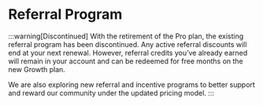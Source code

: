
# Referral Program

:::warning[Discontinued]
With the retirement of the Pro plan, the existing referral program has been discontinued. Any active referral discounts will end at your next renewal. However, referral credits you’ve already earned will remain in your account and can be redeemed for free months on the new Growth plan.

We are also exploring new referral and incentive programs to better support and reward our community under the updated pricing model.
:::
